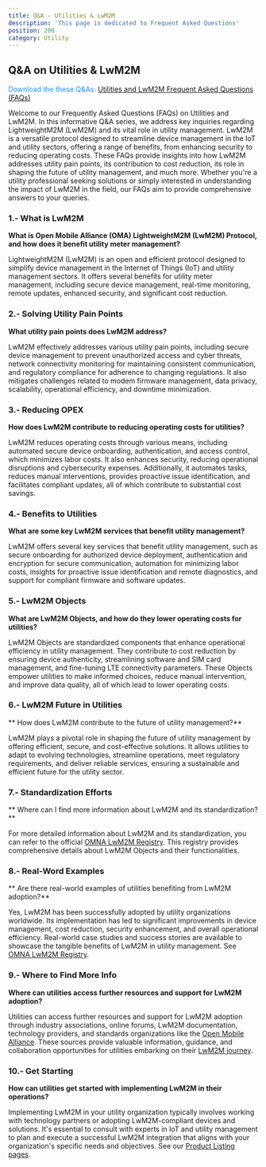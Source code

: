 ```yaml
---
title: Q&A - Utilities & LwM2M
description: 'This page is dedicated to Frequent Asked Questions'
position: 200
category: Utility
---
```

## Q&A on Utilities & LwM2M

<alert><p style="color:DodgerBlue;">Download the these Q&As: <a href="https://www.openmobilealliance.org/documents/whitepapers/OMA-WP-LwM2M-for-Utilities/OMA-QA-Utilities-And-LwM2M-20231120-D.pdf" target="_blank" rel="noopener noreferrer">Utilities and LwM2M Frequent Asked Questions (FAQs)</a></p></alert>

Welcome to our Frequently Asked Questions (FAQs) on Utilities and LwM2M. In this informative Q&A series, we address key inquiries regarding LightweightM2M (LwM2M) and its vital role in utility management. LwM2M is a versatile protocol designed to streamline device management in the IoT and utility sectors, offering a range of benefits, from enhancing security to reducing operating costs. These FAQs provide insights into how LwM2M addresses utility pain points, its contribution to cost reduction, its role in shaping the future of utility management, and much more. Whether you're a utility professional seeking solutions or simply interested in understanding the impact of LwM2M in the field, our FAQs aim to provide comprehensive answers to your queries.

### 1.- What is LwM2M
**What is Open Mobile Alliance (OMA) LightweightM2M (LwM2M) Protocol, and how does it benefit utility meter management?**

LightweightM2M (LwM2M) is an open and efficient protocol designed to simplify device management in the Internet of Things (IoT) and utility management sectors. It offers several benefits for utility meter management, including secure device management, real-time monitoring, remote updates, enhanced security, and significant cost reduction.

### 2.- Solving Utility Pain Points
**What utility pain points does LwM2M address?**

LwM2M effectively addresses various utility pain points, including secure device management to prevent unauthorized access and cyber threats, network connectivity monitoring for maintaining consistent communication, and regulatory compliance for adherence to changing regulations. It also mitigates challenges related to modem firmware management, data privacy, scalability, operational efficiency, and downtime minimization.

### 3.- Reducing OPEX
**How does LwM2M contribute to reducing operating costs for utilities?**

LwM2M reduces operating costs through various means, including automated secure device onboarding, authentication, and access control, which minimizes labor costs. It also enhances security, reducing operational disruptions and cybersecurity expenses. Additionally, it automates tasks, reduces manual interventions, provides proactive issue identification, and facilitates compliant updates, all of which contribute to substantial cost savings.

### 4.- Benefits to Utilities
**What are some key LwM2M services that benefit utility management?**

LwM2M offers several key services that benefit utility management, such as secure onboarding for authorized device deployment, authentication and encryption for secure communication, automation for minimizing labor costs, insights for proactive issue identification and remote diagnostics, and support for compliant firmware and software updates.

### 5.- LwM2M Objects
**What are LwM2M Objects, and how do they lower operating costs for utilities?**

LwM2M Objects are standardized components that enhance operational efficiency in utility management. They contribute to cost reduction by ensuring device authenticity, streamlining software and SIM card management, and fine-tuning LTE connectivity parameters. These Objects empower utilities to make informed choices, reduce manual intervention, and improve data quality, all of which lead to lower operating costs.

### 6.- LwM2M Future in Utilities
** How does LwM2M contribute to the future of utility management?**

LwM2M plays a pivotal role in shaping the future of utility management by offering efficient, secure, and cost-effective solutions. It allows utilities to adapt to evolving technologies, streamline operations, meet regulatory requirements, and deliver reliable services, ensuring a sustainable and efficient future for the utility sector.

### 7.- Standardization Efforts
** Where can I find more information about LwM2M and its standardization?**

For more detailed information about LwM2M and its standardization, you can refer to the official <a href="https://technical.openmobilealliance.org/OMNA/LwM2M/LwM2MRegistry.html" target="_blank">OMNA LwM2M Registry</a>. This registry provides comprehensive details about LwM2M Objects and their functionalities.

### 8.- Real-Word Examples
** Are there real-world examples of utilities benefiting from LwM2M adoption?**

Yes, LwM2M has been successfully adopted by utility organizations worldwide. Its implementation has led to significant improvements in device management, cost reduction, security enhancement, and overall operational efficiency. Real-world case studies and success stories are available to showcase the tangible benefits of LwM2M in utility management. See <a href="https://technical.openmobilealliance.org/OMNA/LwM2M/LwM2MRegistry.html" target="_blank">OMNA LwM2M Registry</a>.

### 9.- Where to Find More Info
**Where can utilities access further resources and support for LwM2M adoption?**

Utilities can access further resources and support for LwM2M adoption through industry associations, online forums, LwM2M documentation, technology providers, and standards organizations like the <a href="https://omaspecworks.org/" target="_blank">Open Mobile Alliance</a>. These sources provide valuable information, guidance, and collaboration opportunities for utilities embarking on their <a href="https://lwm2m.openmobilealliance.org/" target="_blank">LwM2M journey</a>.

### 10.- Get Starting
**How can utilities get started with implementing LwM2M in their operations?**

Implementing LwM2M in your utility organization typically involves working with technology partners or adopting LwM2M-compliant devices and solutions. It's essential to consult with experts in IoT and utility management to plan and execute a successful LwM2M integration that aligns with your organization's specific needs and objectives. See our <a href="https://guidelines.openmobilealliance.org/listing" target="_blank">Product Listing pages</a>.



